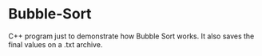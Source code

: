 # Bubble-Sort

C++ program just to demonstrate how Bubble Sort works. It also saves the final values on a .txt archive.
